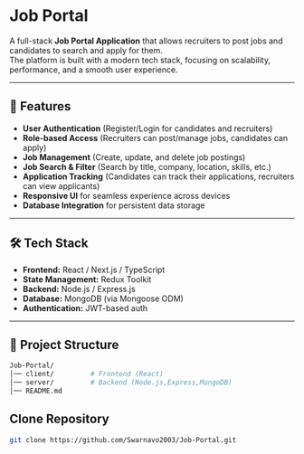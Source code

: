 # Job Portal

A full-stack **Job Portal Application** that allows recruiters to post jobs and candidates to search and apply for them.  
The platform is built with a modern tech stack, focusing on scalability, performance, and a smooth user experience.  

---

## 🚀 Features

- **User Authentication** (Register/Login for candidates and recruiters)
- **Role-based Access** (Recruiters can post/manage jobs, candidates can apply)
- **Job Management** (Create, update, and delete job postings)
- **Job Search & Filter** (Search by title, company, location, skills, etc.)
- **Application Tracking** (Candidates can track their applications, recruiters can view applicants)
- **Responsive UI** for seamless experience across devices
- **Database Integration** for persistent data storage

---

## 🛠 Tech Stack

- **Frontend:** React / Next.js / TypeScript  
- **State Management:** Redux Toolkit  
- **Backend:** Node.js / Express.js  
- **Database:** MongoDB (via Mongoose ODM)  
- **Authentication:** JWT-based auth  

---

## 📂 Project Structure

```bash
Job-Portal/
│── client/         # Frontend (React)
│── server/         # Backend (Node.js,Express,MongoDB)
│── README.md

```

## Clone Repository
```bash
git clone https://github.com/Swarnavo2003/Job-Portal.git
```
